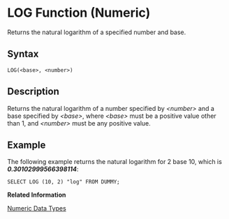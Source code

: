 <!-- loio20e3d2fe7519101481a1fc67a4370740 -->

# LOG Function \(Numeric\)

Returns the natural logarithm of a specified number and base.



<a name="loio20e3d2fe7519101481a1fc67a4370740__sql_function_log_1sql_function_log_syntax"/>

## Syntax

```
LOG(<base>, <number>)
```



<a name="loio20e3d2fe7519101481a1fc67a4370740__sql_function_log_1sql_function_log_description"/>

## Description

Returns the natural logarithm of a number specified by *<number\>* and a base specified by *<base\>*, where *<base\>* must be a positive value other than 1, and *<number\>* must be any positive value.



<a name="loio20e3d2fe7519101481a1fc67a4370740__sql_function_log_1sql_function_log_examples"/>

## Example

The following example returns the natural logarithm for 2 base 10, which is ***0.30102999566398114***:

```
SELECT LOG (10, 2) "log" FROM DUMMY;
```

**Related Information**  


[Numeric Data Types](../numeric-data-types-4ee2f26.md "Numeric data types are used to store numeric information.")

